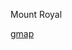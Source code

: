 Mount Royal

[gmap](https://www.google.ca/maps/place/Mount+Royal/@45.5077294,-73.6001775,14.2z/data=!4m13!1m7!3m6!1s0x4cc91a18b0dacb83:0x9ee51c5e768e560!2sMount+Royal!3b1!8m2!3d45.5071024!4d-73.5874072!3m4!1s0x4cc91a18b0dacb83:0x9ee51c5e768e560!8m2!3d45.5071024!4d-73.5874072?hl=en)